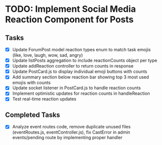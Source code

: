 # TODO: Implement Social Media Reaction Component for Posts

## Tasks
- [x] Update ForumPost model reaction types enum to match task emojis (like, love, laugh, wow, sad, angry)
- [x] Update listPosts aggregation to include reactionCounts object per type
- [x] Update addReaction controller to return counts in response
- [x] Update PostCard.js to display individual emoji buttons with counts
- [x] Add summary section below reaction bar showing top 3 most used emojis with counts
- [x] Update socket listener in PostCard.js to handle reaction counts
- [x] Implement optimistic updates for reaction counts in handleReaction
- [x] Test real-time reaction updates

## Completed Tasks
- [x] Analyze event routes code, remove duplicate unused files (eventRoutes.js, eventController.js), fix CastError in admin events/pending route by implementing proper handler
